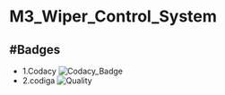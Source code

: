 # M3_Wiper_Control_System
#Badges
---
- 1.Codacy
![Codacy_Badge](https://api.codiga.io/project/33545/score/svg)
- 2.codiga
![Quality](https://api.codiga.io/project/33545/status/svg)
